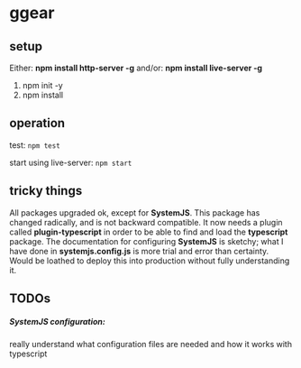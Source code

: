 # ggear

## setup
Either:
**npm install http-server -g**
and/or:
**npm install live-server -g**

1. npm init -y
2. npm install

## operation
test: `npm test`

start using live-server: `npm start`

## tricky things
All packages upgraded ok, except for **SystemJS**.
This package has changed radically, and is not backward compatible.
It now needs a plugin called **plugin-typescript** in order to be able to find and load the **typescript** package.
The documentation for configuring **SystemJS** is sketchy; what I have done in **systemjs.config.js** is more trial and error than certainty.
Would be loathed to deploy this into production without fully understanding it.

## TODOs

##### SystemJS configuration: 
really understand what configuration files are needed and how it works with typescript

